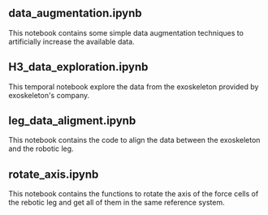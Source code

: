 ## data_augmentation.ipynb
This notebook contains some simple data augmentation techniques to artificially increase the available data.

## H3_data_exploration.ipynb
This temporal notebook explore the data from the exoskeleton provided by exoskeleton's company.

## leg_data_aligment.ipynb
This notebook contains the code to align the data between the exoskeleton and the robotic leg.

## rotate_axis.ipynb
This notebook contains the functions to rotate the axis of the force cells of the rebotic leg and get all of them in the same reference system.